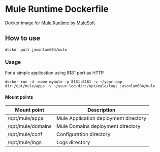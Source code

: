 # Mule Runtime Dockerfile
Docker image for [Mule Runtime](https://docs.mulesoft.com/mule-user-guide/v/3.8/) by [MuleSoft](http://www.mulesoft.org)

## How to use
```
docker pull jasonlam604/mule
```

### Usage

For a simple application using 8181 port as HTTP

```
docker run -d -name mymule -p 8181:8181 -v ~/your-app-dir:/opt/mule/apps -v ~/your-log-dir:/opt/mule/logs jasonlam604/mule
```

#### Mount points

| Mount point       | Description                                                     |
|------------------ |-----------------------------------------------------------------|
|/opt/mule/apps     | Mule Application deployment directory                           |
|/opt/mule/domains  | Mule Domains deployment directory                               |
|/opt/mule/conf     | Configuration directory                                         |
|/opt/mule/logs     | Logs directory                                                  |

